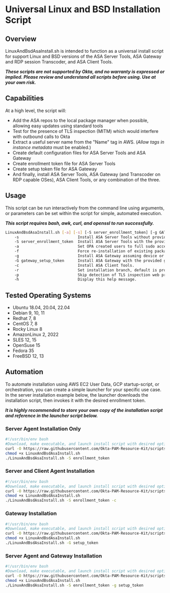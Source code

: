 # Universal Linux and BSD Installation Script

## Overview

LinuxAndBsdAsaInstall.sh is intended to function as a universal install script for support Linux and BSD versions of the ASA Server Tools, ASA Gateway and RDP session Transcoder, and ASA Client Tools.  

**_These scripts are not supported by Okta, and no warranty is expressed or implied.  Please review and understand all scripts before using.  Use at your own risk._**

## Capabilities

At a high level, the script will:

* Add the ASA repos to the local package manager when possible, allowing easy updates using standard tools
* Test for the presence of TLS inspection (MITM) which would interfere with outbound calls to Okta
* Extract a useful server name from the "Name" tag in AWS.  (_Allow tags in instance metadata_ must be enabled.)
* Create default configuration files for ASA Server Tools and ASA Gateway
* Create enrollment token file for ASA Server Tools
* Create setup token file for ASA Gateway
* And finally, install ASA Server Tools, ASA Gateway (and Transcoder on RDP capable OSes), ASA Client Tools, or any combination of the three.

## Usage

This script can be run interactively from the command line using arguments, or parameters can be set within the script for simple, automated execution.

**_This script requires bash, awk, curl, and openssl to run successfully._**

```bash
LinuxAndBsdAsaInstall.sh [-a] [-s] [-S server_enrollment_token] [-g GATEWAY_TOKEN] [-c|-r [prod|test]] [-p] [-h] 
    -s                          Install ASA Server Tools without providing an enrollment token.
    -S server_enrollment_token  Install ASA Server Tools with the provided enrollment token.
    -a                          Set OPA created users to full sudo access by default.
    -f                          Force re-installation of existing packages.
    -g                          Install ASA Gateway assuming device or setup tokens already exist.
    -G gateway_setup_token      Install ASA Gateway with the provided gateway token.
    -c                          Install ASA Client Tools.
    -r                          Set installation branch, default is prod.
    -p                          Skip detection of TLS inspection web proxy.
    -h                          Display this help message.
```

## Tested Operating Systems

* Ubuntu 18.04, 20.04, 22.04
* Debian 9, 10, 11
* Redhat 7, 8
* CentOS 7, 8
* Rocky Linux 8
* AmazonLinux 2, 2022
* SLES 12, 15
* OpenSuse 15
* Fedora 35
* FreeBSD 12, 13

## Automation

To automate installation using AWS EC2 User Data, GCP startup-script, or orchestration, you can create a simple launcher for your specific use case.  In the server installation example below, the launcher downloads the installation script, then invokes it with the desired enrollment token.  

**_It is highly recommended to store your own copy of the installation script and reference in the launcher script below._**

### Server Agent Installation Only

```bash
#!/usr/bin/env bash
#Download, make executable, and launch install script with desired options.
curl -O https://raw.githubusercontent.com/Okta-PAM-Resource-Kit/scripts/main/installation/linux/LinuxAndBsdAsaInstall.sh
chmod +x LinuxAndBsdAsaInstall.sh
./LinuxAndBsdAsaInstall.sh -S enrollment_token
```

### Server and Client Agent Installation

```bash
#!/usr/bin/env bash
#Download, make executable, and launch install script with desired options.
curl -O https://raw.githubusercontent.com/Okta-PAM-Resource-Kit/scripts/main/installation/linux/LinuxAndBsdAsaInstall.sh
chmod +x LinuxAndBsdAsaInstall.sh
./LinuxAndBsdAsaInstall.sh -S enrollment_token -c
```

### Gateway Installation

```bash
#!/usr/bin/env bash
#Download, make executable, and launch install script with desired options.
curl -O https://raw.githubusercontent.com/Okta-PAM-Resource-Kit/scripts/main/installation/linux/LinuxAndBsdAsaInstall.sh
chmod +x LinuxAndBsdAsaInstall.sh
./LinuxAndBsdAsaInstall.sh -G setup_token
```

### Server Agent and Gateway Installation

```bash
#!/usr/bin/env bash
#Download, make executable, and launch install script with desired options.
curl -O https://raw.githubusercontent.com/Okta-PAM-Resource-Kit/scripts/main/installation/linux/LinuxAndBsdAsaInstall.sh
chmod +x LinuxAndBsdAsaInstall.sh
./LinuxAndBsdAsaInstall.sh -S enrollment_token -g setup_token
```
